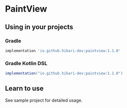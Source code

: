 # PaintView

## Using in your projects

### Gradle

```groovy
implementation 'io.github.hikari-dev:paintview:1.1.0'
```

### Gradle Kotlin DSL

```groovy
implementation("io.github.hikari-dev:paintview:1.1.0")
```

## Learn to use

See sample project for detailed usage.

